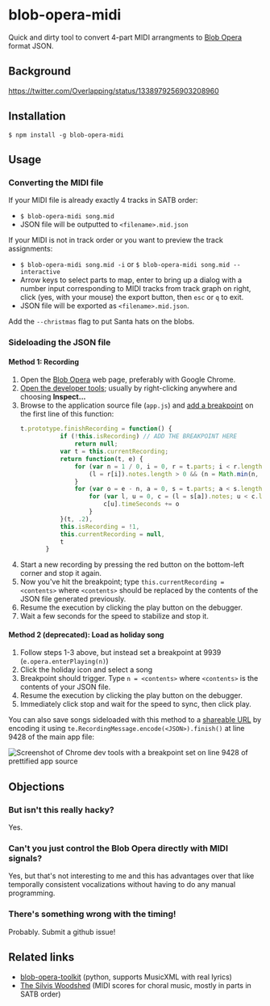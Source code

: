 # blob-opera-midi

Quick and dirty tool to convert 4-part MIDI arrangments to [Blob Opera](https://artsandculture.google.com/experiment/blob-opera/AAHWrq360NcGbw) format JSON.

## Background

https://twitter.com/Overlapping/status/1338979256903208960

## Installation

`$ npm install -g blob-opera-midi`

## Usage

### Converting the MIDI file

If your MIDI file is already exactly 4 tracks in SATB order:
- `$ blob-opera-midi song.mid`
- JSON file will be outputted to `<filename>.mid.json`

If your MIDI is not in track order or you want to preview the track assignments:
- `$ blob-opera-midi song.mid -i` or `$ blob-opera-midi song.mid --interactive`
- Arrow keys to select parts to map, enter to bring up a dialog with a number input corresponding to MIDI tracks from track graph on right, click (yes, with your mouse) the export button, then `esc` or `q` to exit.
- JSON file will be exported as `<filename>.mid.json`.

Add the `--christmas` flag to put Santa hats on the blobs.

### Sideloading the JSON file

#### Method 1: Recording

1. Open the [Blob Opera][1] web page, preferably with Google Chrome.
2. [Open the developer tools][2]; usually by right-clicking anywhere and choosing **Inspect...**
3. Browse to the application source file (`app.js`) and [add a breakpoint][3] on the first line of this function:
   ```javascript
   t.prototype.finishRecording = function() {
              if (!this.isRecording) // ADD THE BREAKPOINT HERE
                  return null;
              var t = this.currentRecording;
              return function(t, e) {
                  for (var n = 1 / 0, i = 0, r = t.parts; i < r.length; i++) {
                      (l = r[i]).notes.length > 0 && (n = Math.min(n, l.notes[0].timeSeconds))
                  }
                  for (var o = e - n, a = 0, s = t.parts; a < s.length; a++)
                      for (var l, u = 0, c = (l = s[a]).notes; u < c.length; u++) {
                          c[u].timeSeconds += o
                      }
              }(t, .2),
              this.isRecording = !1,
              this.currentRecording = null,
              t
          }
   ```
4. Start a new recording by pressing the red button on the bottom-left corner and stop it again.
5. Now you've hit the breakpoint; type `this.currentRecording = <contents>` where `<contents>` should be replaced by the contents of the JSON file generated previously.
6. Resume the execution by clicking the play button on the debugger.
7. Wait a few seconds for the speed to stabilize and stop it.

#### Method 2 (deprecated): Load as holiday song

1. Follow steps 1-3 above, but instead set a breakpoint at 9939 (`e.opera.enterPlaying(n)`)
2. Click the holiday icon and select a song
3. Breakpoint should trigger. Type `n = <contents>` where `<contents>` is the contents of your JSON file.
4. Resume the execution by clicking the play button on the debugger.
5. Immediately click stop and wait for the speed to sync, then click play.

You can also save songs sideloaded with this method to a [shareable URL](https://artsandculture.google.com/experiment/blob-opera/AAHWrq360NcGbw?cp=eyJyIjoiS0JPbTd4amd4eTRkIn0) by encoding it using `te.RecordingMessage.encode(<JSON>).finish()` at line 9428 of the main app file:

![Screenshot of Chrome dev tools with a breakpoint set on line 9428 of prettified app source](https://i.imgur.com/Vyp9Pdv.png)

## Objections

### But isn't this really hacky?

Yes.

### Can't you just control the Blob Opera directly with MIDI signals?

Yes, but that's not interesting to me and this has advantages over that like temporally consistent vocalizations without having to do any manual programming.

### There's something wrong with the timing!

Probably. Submit a github issue!

## Related links

- [blob-opera-toolkit](https://github.com/0x2b3bfa0/blob-opera-toolkit) (python, supports MusicXML with real lyrics)
- [The Silvis Woodshed](http://gasilvis.net/) (MIDI scores for choral music, mostly in parts in SATB order)

[1]: https://artsandculture.google.com/experiment/blob-opera/AAHWrq360NcGbw
[2]: https://developers.google.com/web/tools/chrome-devtools/open
[3]: https://developers.google.com/web/tools/chrome-devtools/javascript/breakpoints#loc
